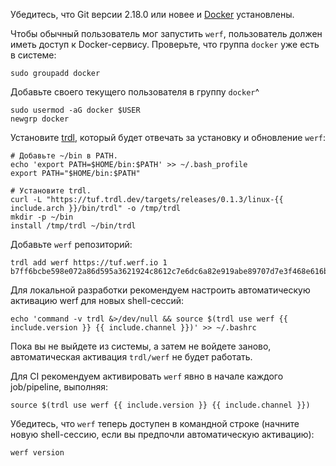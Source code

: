 Убедитесь, что Git версии 2.18.0 или новее и [Docker](https://docs.docker.com/get-docker) установлены.

Чтобы обычный пользователь мог запустить `werf`, пользователь должен иметь доступ к Docker-сервису. Проверьте, что группа `docker` уже есть в системе:

```shell
sudo groupadd docker
```

Добавьте своего текущего пользователя в группу `docker`^

```shell
sudo usermod -aG docker $USER
newgrp docker
```

Установите [trdl](https://github.com/werf/trdl), который будет отвечать за установку и обновление `werf`:

```shell
# Добавьте ~/bin в PATH.
echo 'export PATH=$HOME/bin:$PATH' >> ~/.bash_profile
export PATH="$HOME/bin:$PATH"

# Установите trdl.
curl -L "https://tuf.trdl.dev/targets/releases/0.1.3/linux-{{ include.arch }}/bin/trdl" -o /tmp/trdl
mkdir -p ~/bin
install /tmp/trdl ~/bin/trdl
```

Добавьте `werf` репозиторий:
```shell
trdl add werf https://tuf.werf.io 1 b7ff6bcbe598e072a86d595a3621924c8612c7e6dc6a82e919abe89707d7e3f468e616b5635630680dd1e98fc362ae5051728406700e6274c5ed1ad92bea52a2
```

Для локальной разработки рекомендуем настроить автоматическую активацию werf для новых shell-сессий:

```shell
echo 'command -v trdl &>/dev/null && source $(trdl use werf {{ include.version }} {{ include.channel }})' >> ~/.bashrc
```

Пока вы не выйдете из системы, а затем не войдете заново, автоматическая активация `trdl/werf` не будет работать.

Для CI рекомендуем активировать `werf` явно в начале каждого job/pipeline, выполняя:

```shell
source $(trdl use werf {{ include.version }} {{ include.channel }})
```

Убедитесь, что `werf` теперь доступен в командной строке (начните новую shell-сессию, если вы предпочли автоматическую активацию):
```shell
werf version
```
